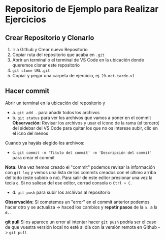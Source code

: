 # Repositorio de Ejemplo para Realizar Ejercicios

## Crear Repositorio y Clonarlo

1. Ir a Github y Crear nuevo Repositorio
2. Copiar ruta del repositorio que acaba en `.git`
3. Abrir un terminal o el terminal de VS Code en la ubicación donde queremos clonar este repositorio
4. `git clone URL.git`
5. Copiar y pegar una carpeta de ejercicio, ej. `20-oct-tarde-v1`

## Hacer commit

Abrir un terminal en la ubicación del repositorio y

- a. `git add .` para añadir todos los archivos
- b. `git status` para ver los archivos que vamos a poner en el commit
**Observación:** Revisar los archivos y usar el icono de la rama (el tercero) del sidebar del VS Code para quitar los que no os interese subir, clic en el icno del menos

Cuando ya hayáis elegido los archivos:

- c. `git commit -m 'Titulo del commit' -m 'Descripción del commit'` para crear el commit

**Nota:** Una vez hemos creado el "commit" podemos revisar la información con `git log` y vemos una lista de los commits creados con el último arriba del todo (este subido o no). Para salir de este editor presionar una vez la tecla `q`. Si no saliese del ese editor, cerrad consola o `Ctrl + C`.

- d. `git push` para subir los archivos al repositorio

**Observación:** Si cometemos un "error" en el commit anterior podemos hacer otro y se actualiza -> haced los cambios y **repetir pasos** de la `a.` a la `d.`.

**git pull** Si os aparece un error al intentar hacer `git push` podría ser el caso de que vuestra versión local no esté al día con la versión remota en Github -> `git pull`